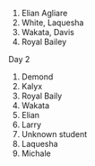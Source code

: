 1. Elian Agliare
2. White, Laquesha 
3. Wakata, Davis 
4. Royal Bailey 

Day 2

1. Demond 
2. Kalyx
3. Royal Baily
4. Wakata
5. Elian 
6. Larry
7. Unknown student
8. Laquesha
9. Michale
